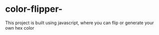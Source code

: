 # color-flipper-
This project is built using javascript, where you can flip or generate your own hex color
